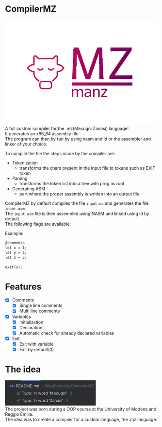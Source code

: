 # CompilerMZ
![Compiler logo](READMESOURCES/logo.png) \
A full custom compiler for the .mz(Mecugni Zanasi) language! \
It generates an x86_64 assembly file. \
The program can then by run by using nasm and ld or the assembler and linker of your choice.

To compile the file the steps made by the compiler are:
- Tokenization  
  - transforms the chars present in the input file to tokens such as EXIT token
- Parsing        
  - transforms the token list into a tree with prog as root
- Generating ASM 
  - part where the proper assembly is written into an output file
  
CompilerMZ by default compiles the file `input.mz` and generates the file `input.asm`. \
The `input.asm` file is then assembled using NASM and linked using ld by default. \
The following flags are available:


Example:
```manz
@commento
let x = 1;
let y = 2;
let z = 3;

exit(x);
```
# Features
- [x] Comments
  - [x] Single line comments
  - [x] Multi line comments
- [x] Variables
  - [x] Initialization
  - [x] Declaration
  - [x] Automatic check for already declared variables
- [x] Exit
  - [x] Exit with variable
  - [x] Exit by default(0)
# The idea
![CompilerMZ](READMESOURCES/warning.png) \
The project was born during a OOP course at the University of Modena and Reggio Emilia. \
The idea was to create a compiler for a custom language, the .mz language. 